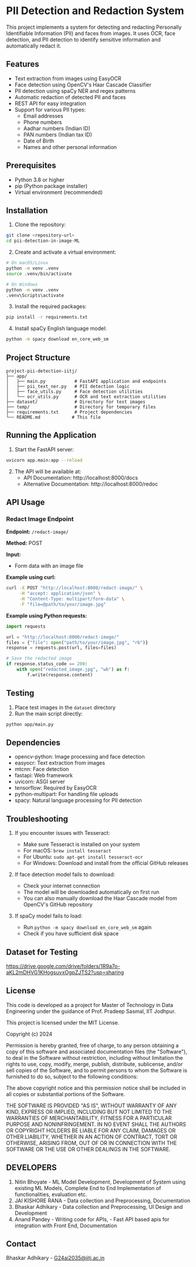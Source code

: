 # PII Detection and Redaction System

This project implements a system for detecting and redacting Personally Identifiable Information (PII) and faces from images. It uses OCR, face detection, and PII detection to identify sensitive information and automatically redact it.

## Features

- Text extraction from images using EasyOCR
- Face detection using OpenCV's Haar Cascade Classifier
- PII detection using spaCy NER and regex patterns
- Automatic redaction of detected PII and faces
- REST API for easy integration
- Support for various PII types:
  - Email addresses
  - Phone numbers
  - Aadhar numbers (Indian ID)
  - PAN numbers (Indian tax ID)
  - Date of Birth
  - Names and other personal information

## Prerequisites

- Python 3.8 or higher
- pip (Python package installer)
- Virtual environment (recommended)

## Installation

1. Clone the repository:
```bash
git clone <repository-url>
cd pii-detection-in-image-ML
```

2. Create and activate a virtual environment:
```bash
# On macOS/Linux
python -m venv .venv
source .venv/bin/activate

# On Windows
python -m venv .venv
.venv\Scripts\activate
```

3. Install the required packages:
```bash
pip install -r requirements.txt
```

4. Install spaCy English language model:
```bash
python -m spacy download en_core_web_sm
```

## Project Structure

```
project-pii-detection-iitj/
├── app/
│   ├── main.py           # FastAPI application and endpoints
│   ├── pii_text_ner.py   # PII detection logic
│   ├── face_utils.py     # Face detection utilities
│   └── ocr_utils.py      # OCR and text extraction utilities
├── dataset/              # Directory for test images
├── temp/                 # Directory for temporary files
├── requirements.txt      # Project dependencies
└── README.md            # This file
```

## Running the Application

1. Start the FastAPI server:
```bash
uvicorn app.main:app --reload
```

2. The API will be available at:
   - API Documentation: http://localhost:8000/docs
   - Alternative Documentation: http://localhost:8000/redoc

## API Usage

### Redact Image Endpoint

**Endpoint:** `/redact-image/`

**Method:** POST

**Input:**
- Form data with an image file

**Example using curl:**
```bash
curl -X POST "http://localhost:8000/redact-image/" \
     -H "accept: application/json" \
     -H "Content-Type: multipart/form-data" \
     -F "file=@path/to/your/image.jpg"
```

**Example using Python requests:**
```python
import requests

url = "http://localhost:8000/redact-image/"
files = {"file": open("path/to/your/image.jpg", "rb")}
response = requests.post(url, files=files)

# Save the redacted image
if response.status_code == 200:
    with open("redacted_image.jpg", "wb") as f:
        f.write(response.content)
```

## Testing

1. Place test images in the `dataset` directory
2. Run the main script directly:
```bash
python app/main.py
```

## Dependencies

- opencv-python: Image processing and face detection
- easyocr: Text extraction from images
- mtcnn: Face detection
- fastapi: Web framework
- uvicorn: ASGI server
- tensorflow: Required by EasyOCR
- python-multipart: For handling file uploads
- spacy: Natural language processing for PII detection

## Troubleshooting

1. If you encounter issues with Tesseract:
   - Make sure Tesseract is installed on your system
   - For macOS: `brew install tesseract`
   - For Ubuntu: `sudo apt-get install tesseract-ocr`
   - For Windows: Download and install from the official GitHub releases

2. If face detection model fails to download:
   - Check your internet connection
   - The model will be downloaded automatically on first run
   - You can also manually download the Haar Cascade model from OpenCV's GitHub repository

3. If spaCy model fails to load:
   - Run `python -m spacy download en_core_web_sm` again
   - Check if you have sufficient disk space

## Dataset for Testing

https://drive.google.com/drive/folders/1R9a7o-aKL2mDHVG1KHogsuvxOgpZJTS2?usp=sharing

## License

This code is developed as a project for Master of Technology in Data Engineering  under the guidance of Prof. Pradeep Sasmal, IIT Jodhpur.

This project is licensed under the MIT License.

Copyright (c) 2024

Permission is hereby granted, free of charge, to any person obtaining a copy
of this software and associated documentation files (the "Software"), to deal
in the Software without restriction, including without limitation the rights
to use, copy, modify, merge, publish, distribute, sublicense, and/or sell
copies of the Software, and to permit persons to whom the Software is
furnished to do so, subject to the following conditions:

The above copyright notice and this permission notice shall be included in all
copies or substantial portions of the Software.

THE SOFTWARE IS PROVIDED "AS IS", WITHOUT WARRANTY OF ANY KIND, EXPRESS OR
IMPLIED, INCLUDING BUT NOT LIMITED TO THE WARRANTIES OF MERCHANTABILITY,
FITNESS FOR A PARTICULAR PURPOSE AND NONINFRINGEMENT. IN NO EVENT SHALL THE
AUTHORS OR COPYRIGHT HOLDERS BE LIABLE FOR ANY CLAIM, DAMAGES OR OTHER
LIABILITY, WHETHER IN AN ACTION OF CONTRACT, TORT OR OTHERWISE, ARISING FROM,
OUT OF OR IN CONNECTION WITH THE SOFTWARE OR THE USE OR OTHER DEALINGS IN THE
SOFTWARE.



## DEVELOPERS
1. Nitin Bhoyate - ML Model Development, Development of System using existing ML Models, Complete End to End Implementation of functionalities, evaluation etc. 
2. JAI KISHORE RANA - Data collection and Preprocessing, Documentation
3. Bhaskar Adhikary - Data collection and Preprocessing, UI Design and Development
4. Anand Pandey - Writing code for APIs, - Fast API based apis for integration with Front End, Documentation


## Contact
Bhaskar Adhikary - G24ai2035@iitj.ac.in
